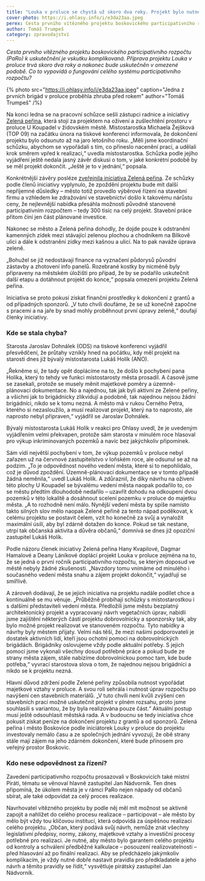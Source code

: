 ```yaml
---
title: "Louka v proluce se chystá už skoro dva roky. Projekt bylo nutné omezit"
cover-photo: https://i.ohlasy.info/i/e3da23aa.jpeg
perex: Cesta prvního vítězného projektu boskovického participativního rozpočtu (PaRo) k uskutečnění je vskutku komplikovaná. Co to vypovídá o fungování celého systému participativního rozpočtu?
author: Tomáš Trumpeš
category: zpravodajství
---
```


*Cesta prvního vítězného projektu boskovického participativního rozpočtu (PaRo) k uskutečnění je vskutku komplikovaná. Příprava projektu Louka v proluce trvá skoro dva roky a nakonec bude uskutečněn v omezené podobě. Co to vypovídá o fungování celého systému participativního rozpočtu?*

{% photo src="https://i.ohlasy.info/i/e3da23aa.jpeg" caption="Jedna z prvních brigád v proluce proběhla zhruba před rokem" author="Tomáš Trumpeš" /%}

Na konci ledna se na pracovní schůzce sešli zástupci radnice a iniciativy [Zelená peřina](https://ohlasy.info/clanky/2020/06/zelena-perina.html), která stojí za projektem na oživení a zušlechtění prostoru v proluce U Koupadel v židovském městě. Místostarostka Michaela Žejšková (TOP 09) na začátku února na tiskové konferenci informovala, že dokončení projektu bylo odsunuto až na jaro letošního roku. „Měli jsme koordinační schůzku, abychom se vypořádali s tím, co přineslo nacenění prací, a udělali krok směrem vpřed k realizaci,“ uvedla místostarostka. Schůzka podle jejího vyjádření ještě nedala jasný závěr diskusi o tom, v jaké konkrétní podobě by se měl projekt dokončit. „Ještě je to v jednání,“ popsala. 

Konkrétnější závěry posléze [zveřejnila iniciativa Zelená peřina](https://www.facebook.com/permalink.php?story_fbid=467178481676412&id=107878017606462). Ze schůzky podle členů iniciativy vyplynulo, že zpoždění projektu bude mít další nepříjemné důsledky – město totiž provedlo výběrové řízení na stavební firmu a vzhledem ke zdražování ve stavebnictví došlo k takovému nárůstu ceny, že nejlevnější nabídka přesáhla možnosti původně stanovené participativním rozpočtem – tedy 300 tisíc na celý projekt. Stavební práce přitom činí jen část plánované investice.

Nakonec se město a Zelená peřina dohodly, že dojde pouze k odstranění kamenných zídek mezi stávající zelenou plochou a chodníkem na Bílkově ulici a dále k odstranění zídky mezi kašnou a ulicí. Na to pak naváže úprava zeleně.

„Bohužel se již nedostávají finance na vyznačení půdorysů původní zástavby a zhotovení info panelů. Rozebrané kostky by nicméně byly připraveny na městském úložišti pro případ, že by se podařilo uskutečnit další etapu a dotáhnout projekt do konce,“ popsala omezení projektu Zelená peřina.

Iniciativa se proto pokusí získat finanční prostředky k dokončení z grantů a od případných sponzorů. „V tuto chvíli doufáme, že se už konečně započne s pracemi a na jaře by snad mohly proběhnout první úpravy zeleně,“ doufají členky iniciativy.

### Kde se stala chyba?

Starosta Jaroslav Dohnálek (ODS) na tiskové konferenci vyjádřil přesvědčení, že průtahy vznikly hned na počátku, kdy měl projekt na starosti dnes již bývalý místostarosta Lukáš Holík (ANO). 

„Řekněme si, že tady opět doplácíme na to, že došlo k pochybení pana Holíka, který to tehdy ve funkci místostarosty města prosadil. A časově jsme se zasekali, protože se musely měnit majetkové poměry a územně-plánovací dokumentace. No a najednou, tak jak byli aktivní ze Zelené peřiny, a všichni jak to brigádnicky zlikvidují a podobně, tak najednou nejsou žádní brigádníci, nikdo se k tomu nezná. A město má v rukou Černého Petra, kterého si nezasloužilo, a musí realizovat projekt, který na to naprosto, ale naprosto nebyl připraven,“ vyjádřil se Jaroslav Dohnálek.

Bývalý místostarosta Lukáš Holík v reakci pro Ohlasy uvedl, že je uvedeným vyjádřením velmi překvapen, protože sám starosta v minulém roce hlasoval pro výkup inkriminovaných pozemků a navíc bez jakýchkoliv připomínek.

Sám vidí největší pochybení v tom, že výkup pozemků v proluce nebyl zařazen už na červnové zastupitelstvo v loňském roce, ale odsunul se až na podzim. „To je odpovědnost nového vedení města, které si to nepohlídalo, což je důvod zpoždění. Územně-plánovací dokumentace se v tomto případě žádná neměnila,“ uvedl Lukáš Holík. A zdůraznil, že díky návrhu na oživení této plochy U Koupadel se bývalému vedení města naopak podařilo to, co se městu předtím dlouhodobě nedařilo – uzavřít dohodu na odkoupení dvou pozemků v této lokalitě a dosáhnout scelení pozemku v proluce do majetku města. „A to rozhodně není málo. Nynější vedení města by spíše namísto takto silných slov mělo naopak Zelené peřině za tento nápad poděkovat, k celému projektu se postavit čelem, vzít ho konečně za svůj a vynaložit maximální úsilí, aby byl zdárně dotažen do konce. Pokud se tak nestane, utrpí tak občanská aktivita a důvěra občanů,“ domnívá se dnes již opoziční zastupitel Lukáš Holík.

Podle názoru členek iniciativy Zelená peřina Hany Kvapilové, Dagmar Hamalové a Deany Láníkové doplácí projekt Louka v proluce zejména na to, že se jedná o první ročník participativního rozpočtu, se kterým doposud ve městě nebyly žádné zkušenosti. „Navzdory tomu vnímáme od minulého i současného vedení města snahu a zájem projekt dokončit,“ vyjadřují se smířlivě. 

A zároveň dodávají, že se jejich iniciativa na projektu nadále podílet chce a kontinuálně se mu věnuje. „Průběžně probíhají schůzky s místostarostkou i s dalšími představiteli vedení města. Předložili jsme městu bezplatný architektonický projekt a vypracovaný návrh vegetačních úprav, nabídli jsme zajištění některých částí projektu dobrovolnicky a sponzorsky tak, aby bylo možné projekt realizovat ve stanoveném rozpočtu. Tyto nabídky a návrhy byly městem přijaty. Velmi nás těší, že mezi našimi podporovateli je dostatek aktivních lidí, kteří jsou ochotni pomoci na dobrovolnických brigádách. Brigádníky oslovujeme vždy podle aktuální potřeby. S jejich pomocí jsme vykonali všechny dosud potřebné práce a pokud bude ze strany města zájem, stále nabízíme dobrovolnickou pomoc tam, kde bude potřeba,“ vyvrací starostova slova o tom, že najednou nejsou brigádníci a nikdo se k projektu nezná.

Hlavní důvod zdržení podle Zelené peřiny způsobila nutnost vypořádat majetkové vztahy v proluce. A svou roli sehrála i nutnost úprav rozpočtu po navýšení cen stavebních materiálů. „V tuto chvíli není kvůli zvýšení cen stavebních prací možné uskutečnit projekt v plném rozsahu, proto jsme souhlasili s variantou, že by byla realizována pouze část.“ Aktuální postup musí ještě odsouhlasit městská rada. A v budoucnu se tedy iniciativa chce pokusit získat peníze na dokončení projektu z grantů a od sponzorů. Zelená peřina i město Boskovice podle iniciátorek Louky v proluce do projektu investovaly nemálo času a ze společných jednání vyvozují, že obě strany stále mají zájem na jeho zdárném dokončení, které bude přínosem pro veřejný prostor Boskovic.

### Kdo nese odpovědnost za řízení?

Zavedení participativního rozpočtu prosazovali v Boskovicích také místní Piráti, tématu se věnoval hlavně zastupitel Jan Nádvorník. Ten dnes připomíná, že úkolem města je v rámci PaRo nejen nápady od občanů sbírat, ale také odpovídat za celý proces realizace. 

Navrhovatel vítězného projektu by podle něj měl mít možnost se aktivně zapojit a nahlížet do celého procesu realizace – participovat – ale město by mělo být vždy tou klíčovou institucí, která odpovídá za úspěšnou realizaci celého projektu. „Občan, který podává svůj návrh, nemůže znát všechny legislativní předpisy, normy, zákony, majetkové vztahy a investiční procesy potřebné pro realizaci. Je nutné, aby město bylo garantem celého projektu od kontroly a schválení předběžné kalkulace – posouzení realizovatelnosti – před hlasování až po finální realizaci. Aby se předcházelo jakýmkoliv komplikacím, je vždy nutné dobře nastavit pravidla pro předkladatele a jeho návrh a těmito pravidly se řídit,“ vysvětluje pirátský zastupitel Jan Nádvorník.